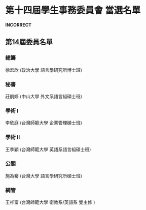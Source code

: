 #  第十四屆學生事務委員會 當選名單

**INCORRECT**

## 第14屆委員名單

### 總籌
徐宏欣 (政治大學 語言學研究所博士班)

### 秘書
莊凱婷 (中山大學 外文系語言組碩士班)

### 學術 I
李欣庭 (台灣師範大學 企業管理碩士班)

### 學術 II
王季穎 (台灣師範大學 英語系語言組碩士班)

### 公關
施為騫 (台灣大學 語言學研究所碩士班)

### 網管
王祥富 (台灣師範大學 衛教系/英語系 雙主修 )